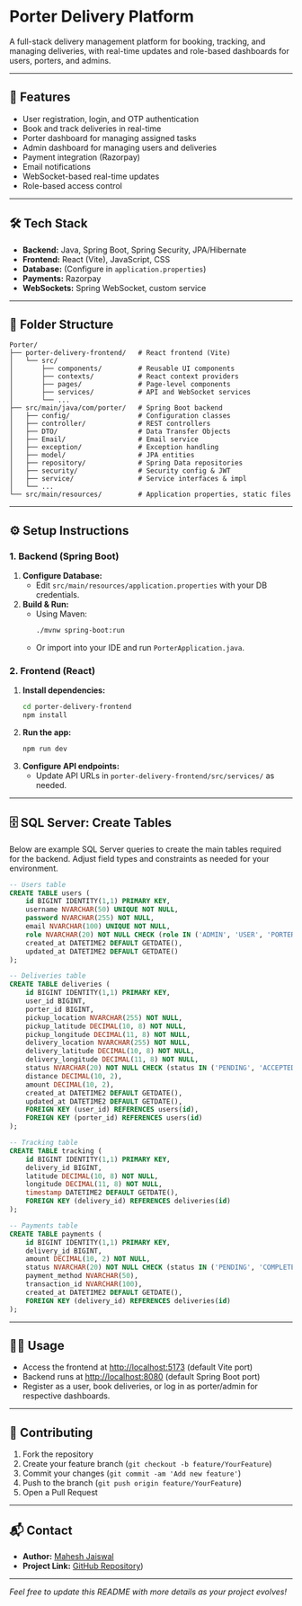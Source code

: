 # Porter Delivery Platform

A full-stack delivery management platform for booking, tracking, and managing deliveries, with real-time updates and role-based dashboards for users, porters, and admins.

---

## 🚀 Features
- User registration, login, and OTP authentication
- Book and track deliveries in real-time
- Porter dashboard for managing assigned tasks
- Admin dashboard for managing users and deliveries
- Payment integration (Razorpay)
- Email notifications
- WebSocket-based real-time updates
- Role-based access control

---

## 🛠️ Tech Stack
- **Backend:** Java, Spring Boot, Spring Security, JPA/Hibernate
- **Frontend:** React (Vite), JavaScript, CSS
- **Database:** (Configure in `application.properties`)
- **Payments:** Razorpay
- **WebSockets:** Spring WebSocket, custom service

---

## 📁 Folder Structure
```
Porter/
├── porter-delivery-frontend/   # React frontend (Vite)
│   └── src/
│       ├── components/         # Reusable UI components
│       ├── contexts/           # React context providers
│       ├── pages/              # Page-level components
│       ├── services/           # API and WebSocket services
│       └── ...
├── src/main/java/com/porter/   # Spring Boot backend
│   ├── config/                 # Configuration classes
│   ├── controller/             # REST controllers
│   ├── DTO/                    # Data Transfer Objects
│   ├── Email/                  # Email service
│   ├── exception/              # Exception handling
│   ├── model/                  # JPA entities
│   ├── repository/             # Spring Data repositories
│   ├── security/               # Security config & JWT
│   ├── service/                # Service interfaces & impl
│   └── ...
└── src/main/resources/         # Application properties, static files
```

---

## ⚙️ Setup Instructions

### 1. Backend (Spring Boot)
1. **Configure Database:**
   - Edit `src/main/resources/application.properties` with your DB credentials.
2. **Build & Run:**
   - Using Maven:
     ```sh
     ./mvnw spring-boot:run
     ```
   - Or import into your IDE and run `PorterApplication.java`.

### 2. Frontend (React)
1. **Install dependencies:**
   ```sh
   cd porter-delivery-frontend
   npm install
   ```
2. **Run the app:**
   ```sh
   npm run dev
   ```
3. **Configure API endpoints:**
   - Update API URLs in `porter-delivery-frontend/src/services/` as needed.

---

## 🗄️ SQL Server: Create Tables

Below are example SQL Server queries to create the main tables required for the backend. Adjust field types and constraints as needed for your environment.

```sql
-- Users table
CREATE TABLE users (
    id BIGINT IDENTITY(1,1) PRIMARY KEY,
    username NVARCHAR(50) UNIQUE NOT NULL,
    password NVARCHAR(255) NOT NULL,
    email NVARCHAR(100) UNIQUE NOT NULL,
    role NVARCHAR(20) NOT NULL CHECK (role IN ('ADMIN', 'USER', 'PORTER')),
    created_at DATETIME2 DEFAULT GETDATE(),
    updated_at DATETIME2 DEFAULT GETDATE()
);

-- Deliveries table
CREATE TABLE deliveries (
    id BIGINT IDENTITY(1,1) PRIMARY KEY,
    user_id BIGINT,
    porter_id BIGINT,
    pickup_location NVARCHAR(255) NOT NULL,
    pickup_latitude DECIMAL(10, 8) NOT NULL,
    pickup_longitude DECIMAL(11, 8) NOT NULL,
    delivery_location NVARCHAR(255) NOT NULL,
    delivery_latitude DECIMAL(10, 8) NOT NULL,
    delivery_longitude DECIMAL(11, 8) NOT NULL,
    status NVARCHAR(20) NOT NULL CHECK (status IN ('PENDING', 'ACCEPTED', 'PICKED_UP', 'IN_TRANSIT', 'DELIVERED')),
    distance DECIMAL(10, 2),
    amount DECIMAL(10, 2),
    created_at DATETIME2 DEFAULT GETDATE(),
    updated_at DATETIME2 DEFAULT GETDATE(),
    FOREIGN KEY (user_id) REFERENCES users(id),
    FOREIGN KEY (porter_id) REFERENCES users(id)
);

-- Tracking table
CREATE TABLE tracking (
    id BIGINT IDENTITY(1,1) PRIMARY KEY,
    delivery_id BIGINT,
    latitude DECIMAL(10, 8) NOT NULL,
    longitude DECIMAL(11, 8) NOT NULL,
    timestamp DATETIME2 DEFAULT GETDATE(),
    FOREIGN KEY (delivery_id) REFERENCES deliveries(id)
);

-- Payments table
CREATE TABLE payments (
    id BIGINT IDENTITY(1,1) PRIMARY KEY,
    delivery_id BIGINT,
    amount DECIMAL(10, 2) NOT NULL,
    status NVARCHAR(20) NOT NULL CHECK (status IN ('PENDING', 'COMPLETED', 'FAILED')),
    payment_method NVARCHAR(50),
    transaction_id NVARCHAR(100),
    created_at DATETIME2 DEFAULT GETDATE(),
    FOREIGN KEY (delivery_id) REFERENCES deliveries(id)
);
```

---

## 🧑‍💻 Usage
- Access the frontend at [http://localhost:5173](http://localhost:5173) (default Vite port)
- Backend runs at [http://localhost:8080](http://localhost:8080) (default Spring Boot port)
- Register as a user, book deliveries, or log in as porter/admin for respective dashboards.

---

## 🤝 Contributing
1. Fork the repository
2. Create your feature branch (`git checkout -b feature/YourFeature`)
3. Commit your changes (`git commit -am 'Add new feature'`)
4. Push to the branch (`git push origin feature/YourFeature`)
5. Open a Pull Request

---

## 📬 Contact
- **Author:** [Mahesh Jaiswal](mailto:maheshjaiswal271@gmail.com)
- **Project Link:** [GitHub Repository](https://github.com/maheshjaiswal271/Porter-Delivery-App))

---

*Feel free to update this README with more details as your project evolves!* 
